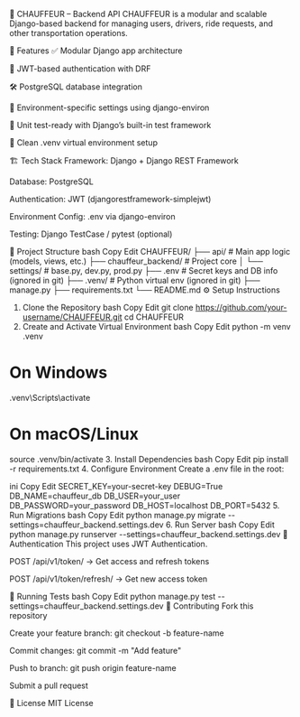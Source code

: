🚗 CHAUFFEUR – Backend API
CHAUFFEUR is a modular and scalable Django-based backend for managing users, drivers, ride requests, and other transportation operations.

🚀 Features
✅ Modular Django app architecture

🔐 JWT-based authentication with DRF

🛠️ PostgreSQL database integration

🔧 Environment-specific settings using django-environ

🧪 Unit test-ready with Django’s built-in test framework

📁 Clean .venv virtual environment setup

🏗️ Tech Stack
Framework: Django + Django REST Framework

Database: PostgreSQL

Authentication: JWT (djangorestframework-simplejwt)

Environment Config: .env via django-environ

Testing: Django TestCase / pytest (optional)

📁 Project Structure
bash
Copy
Edit
CHAUFFEUR/
├── api/                     # Main app logic (models, views, etc.)
├── chauffeur_backend/       # Project core
│   └── settings/            # base.py, dev.py, prod.py
├── .env                     # Secret keys and DB info (ignored in git)
├── .venv/                   # Python virtual env (ignored in git)
├── manage.py
├── requirements.txt
└── README.md
⚙️ Setup Instructions
1. Clone the Repository
bash
Copy
Edit
git clone https://github.com/your-username/CHAUFFEUR.git
cd CHAUFFEUR
2. Create and Activate Virtual Environment
bash
Copy
Edit
python -m venv .venv
# On Windows
.venv\Scripts\activate
# On macOS/Linux
source .venv/bin/activate
3. Install Dependencies
bash
Copy
Edit
pip install -r requirements.txt
4. Configure Environment
Create a .env file in the root:

ini
Copy
Edit
SECRET_KEY=your-secret-key
DEBUG=True
DB_NAME=chauffeur_db
DB_USER=your_user
DB_PASSWORD=your_password
DB_HOST=localhost
DB_PORT=5432
5. Run Migrations
bash
Copy
Edit
python manage.py migrate --settings=chauffeur_backend.settings.dev
6. Run Server
bash
Copy
Edit
python manage.py runserver --settings=chauffeur_backend.settings.dev
🔐 Authentication
This project uses JWT Authentication.

POST /api/v1/token/ → Get access and refresh tokens

POST /api/v1/token/refresh/ → Get new access token

🧪 Running Tests
bash
Copy
Edit
python manage.py test --settings=chauffeur_backend.settings.dev
🤝 Contributing
Fork this repository

Create your feature branch: git checkout -b feature-name

Commit changes: git commit -m "Add feature"

Push to branch: git push origin feature-name

Submit a pull request

📄 License
MIT License
